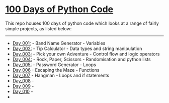 # <u> 100 Days of Python Code</u>

This repo houses 100 days of python code which looks at a range of fairly simple projects, as listed below:
<hr>

- [Day_001:](day_001) - Band Name Generator - Variables
- [Day_002:](day_002) - Tip Calculator - Data types and string manipulation
- [Day_003:](day_003) - Pick your own Adventure - Control flow and logic operators
- [Day_004:](day_004) - Rock, Paper, Scissors - Randomisation and python lists
- [Day_005:](day_005) - Password Generator - Loops
- [Day_006](day_006) - Escaping the Maze - Functions
- [Day_007](day_007) - Hangman - Loops and if statements
- [Day_008](day_008) -
- [Day_009](day_009) - 
- [Day_010](day_010) -
- 